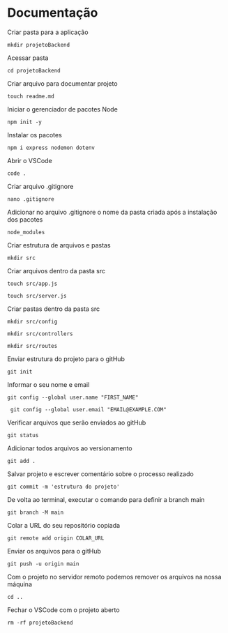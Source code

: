 # Documentação
Criar pasta para a aplicação
```
mkdir projetoBackend
```
Acessar pasta
```
cd projetoBackend
```
Criar arquivo para documentar projeto
```
touch readme.md
```
Iniciar o gerenciador de pacotes Node
```
npm init -y
```
Instalar os pacotes
```
npm i express nodemon dotenv
```
Abrir o VSCode
```
code .
```
Criar arquivo .gitignore
```
nano .gitignore
```
Adicionar no arquivo .gitignore o nome da pasta criada após a instalação dos pacotes
```
node_modules
```
Criar estrutura de arquivos e pastas
```
mkdir src
```
Criar arquivos dentro da pasta src
```
touch src/app.js
```
```
touch src/server.js
```
Criar pastas dentro da pasta src
```
mkdir src/config
```
```
mkdir src/controllers
```
```
mkdir src/routes
```
Enviar estrutura do projeto para o gitHub
```
git init
```
Informar o seu nome e email
```
git config --global user.name "FIRST_NAME"
```
```
 git config --global user.email "EMAIL@EXAMPLE.COM"
```
Verificar arquivos que serão enviados ao gitHub
```
git status
```
Adicionar todos arquivos ao versionamento
```
git add .
```
Salvar projeto e escrever comentário sobre o processo realizado
```
git commit -m 'estrutura do projeto'
```
De volta ao terminal, executar o comando para definir a branch main
```
git branch -M main
```
Colar a URL do seu repositório copiada
```
git remote add origin COLAR_URL
```
Enviar os arquivos para o gitHub
```
git push -u origin main
```
Com o projeto no servidor remoto podemos remover os arquivos na nossa máquina
```
cd ..
```
Fechar o VSCode com o projeto aberto
```
rm -rf projetoBackend
